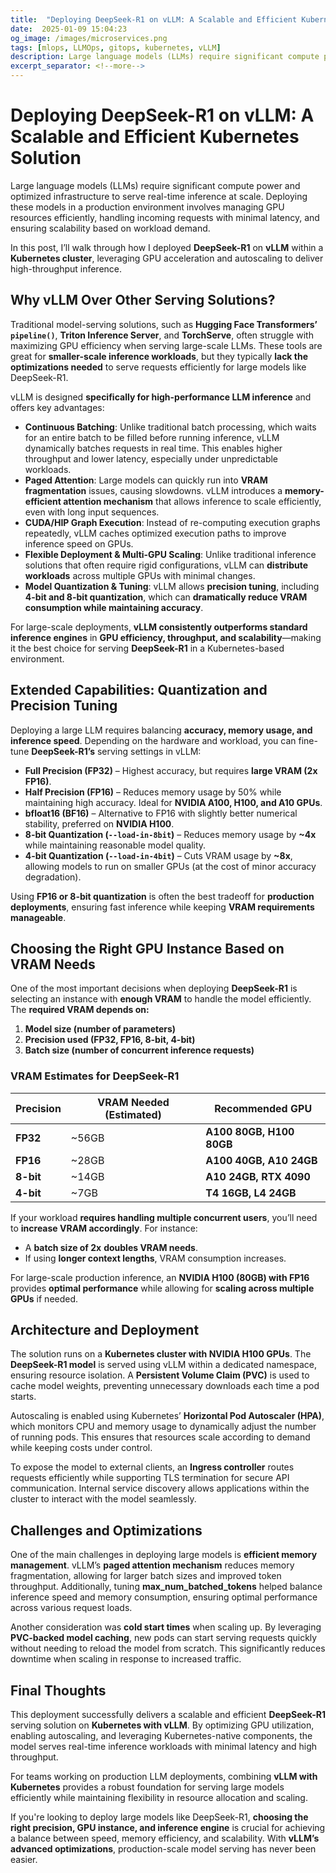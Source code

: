```yaml
--- 
title:  "Deploying DeepSeek-R1 on vLLM: A Scalable and Efficient Kubernetes Solution"
date:  2025-01-09 15:04:23
og_image: /images/microservices.png
tags: [mlops, LLMOps, gitops, kubernetes, vLLM]
description: Large language models (LLMs) require significant compute power and optimized infrastructure to serve real-time inference at scale. Deploying these models in a production environment involves managing GPU resources efficiently, handling incoming requests with minimal latency, and ensuring scalability based on workload demand.
excerpt_separator: <!--more-->
---
```

# Deploying DeepSeek-R1 on vLLM: A Scalable and Efficient Kubernetes Solution  

Large language models (LLMs) require significant compute power and optimized infrastructure to serve real-time inference at scale. Deploying these models in a production environment involves managing GPU resources efficiently, handling incoming requests with minimal latency, and ensuring scalability based on workload demand.  
<!--more-->
In this post, I’ll walk through how I deployed **DeepSeek-R1** on **vLLM** within a **Kubernetes cluster**, leveraging GPU acceleration and autoscaling to deliver high-throughput inference.  

## Why vLLM Over Other Serving Solutions?  

Traditional model-serving solutions, such as **Hugging Face Transformers’ `pipeline()`**, **Triton Inference Server**, and **TorchServe**, often struggle with maximizing GPU efficiency when serving large-scale LLMs. These tools are great for **smaller-scale inference workloads**, but they typically **lack the optimizations needed** to serve requests efficiently for large models like DeepSeek-R1.  

vLLM is designed **specifically for high-performance LLM inference** and offers key advantages:  

- **Continuous Batching**: Unlike traditional batch processing, which waits for an entire batch to be filled before running inference, vLLM dynamically batches requests in real time. This enables higher throughput and lower latency, especially under unpredictable workloads.  
- **Paged Attention**: Large models can quickly run into **VRAM fragmentation** issues, causing slowdowns. vLLM introduces a **memory-efficient attention mechanism** that allows inference to scale efficiently, even with long input sequences.  
- **CUDA/HIP Graph Execution**: Instead of re-computing execution graphs repeatedly, vLLM caches optimized execution paths to improve inference speed on GPUs.  
- **Flexible Deployment & Multi-GPU Scaling**: Unlike traditional inference solutions that often require rigid configurations, vLLM can **distribute workloads** across multiple GPUs with minimal changes.  
- **Model Quantization & Tuning**: vLLM allows **precision tuning**, including **4-bit and 8-bit quantization**, which can **dramatically reduce VRAM consumption while maintaining accuracy**.  

For large-scale deployments, **vLLM consistently outperforms standard inference engines** in **GPU efficiency, throughput, and scalability**—making it the best choice for serving **DeepSeek-R1** in a Kubernetes-based environment.  

## Extended Capabilities: Quantization and Precision Tuning  

Deploying a large LLM requires balancing **accuracy, memory usage, and inference speed**. Depending on the hardware and workload, you can fine-tune **DeepSeek-R1’s** serving settings in vLLM:  

- **Full Precision (FP32)** – Highest accuracy, but requires **large VRAM (2x FP16)**.  
- **Half Precision (FP16)** – Reduces memory usage by 50% while maintaining high accuracy. Ideal for **NVIDIA A100, H100, and A10 GPUs**.  
- **bfloat16 (BF16)** – Alternative to FP16 with slightly better numerical stability, preferred on **NVIDIA H100**.  
- **8-bit Quantization (`--load-in-8bit`)** – Reduces memory usage by **~4x** while maintaining reasonable model quality.  
- **4-bit Quantization (`--load-in-4bit`)** – Cuts VRAM usage by **~8x**, allowing models to run on smaller GPUs (at the cost of minor accuracy degradation).  

Using **FP16 or 8-bit quantization** is often the best tradeoff for **production deployments**, ensuring fast inference while keeping **VRAM requirements manageable**.  

## Choosing the Right GPU Instance Based on VRAM Needs  

One of the most important decisions when deploying **DeepSeek-R1** is selecting an instance with **enough VRAM** to handle the model efficiently. The **required VRAM depends on:**  

1. **Model size (number of parameters)**  
2. **Precision used (FP32, FP16, 8-bit, 4-bit)**  
3. **Batch size (number of concurrent inference requests)**  

### **VRAM Estimates for DeepSeek-R1**
| **Precision**  | **VRAM Needed (Estimated)**  | **Recommended GPU** |
|---------------|----------------------------|---------------------|
| **FP32**      | ~56GB                        | **A100 80GB, H100 80GB** |
| **FP16**      | ~28GB                        | **A100 40GB, A10 24GB** |
| **8-bit**     | ~14GB                        | **A10 24GB, RTX 4090** |
| **4-bit**     | ~7GB                         | **T4 16GB, L4 24GB** |

If your workload **requires handling multiple concurrent users**, you’ll need to **increase VRAM accordingly**. For instance:  

- A **batch size of 2x** **doubles VRAM needs**.  
- If using **longer context lengths**, VRAM consumption increases.  

For large-scale production inference, an **NVIDIA H100 (80GB) with FP16** provides **optimal performance** while allowing for **scaling across multiple GPUs** if needed.  

## Architecture and Deployment  

The solution runs on a **Kubernetes cluster with NVIDIA H100 GPUs**. The **DeepSeek-R1 model** is served using vLLM within a dedicated namespace, ensuring resource isolation. A **Persistent Volume Claim (PVC)** is used to cache model weights, preventing unnecessary downloads each time a pod starts.  

Autoscaling is enabled using Kubernetes’ **Horizontal Pod Autoscaler (HPA)**, which monitors CPU and memory usage to dynamically adjust the number of running pods. This ensures that resources scale according to demand while keeping costs under control.  

To expose the model to external clients, an **Ingress controller** routes requests efficiently while supporting TLS termination for secure API communication. Internal service discovery allows applications within the cluster to interact with the model seamlessly.  

## Challenges and Optimizations  

One of the main challenges in deploying large models is **efficient memory management**. vLLM’s **paged attention mechanism** reduces memory fragmentation, allowing for larger batch sizes and improved token throughput. Additionally, tuning **max_num_batched_tokens** helped balance inference speed and memory consumption, ensuring optimal performance across various request loads.  

Another consideration was **cold start times** when scaling up. By leveraging **PVC-backed model caching**, new pods can start serving requests quickly without needing to reload the model from scratch. This significantly reduces downtime when scaling in response to increased traffic.  

## Final Thoughts  

This deployment successfully delivers a scalable and efficient **DeepSeek-R1** serving solution on **Kubernetes with vLLM**. By optimizing GPU utilization, enabling autoscaling, and leveraging Kubernetes-native components, the model serves real-time inference workloads with minimal latency and high throughput.  

For teams working on production LLM deployments, combining **vLLM with Kubernetes** provides a robust foundation for serving large models efficiently while maintaining flexibility in resource allocation and scaling.  

If you're looking to deploy large models like DeepSeek-R1, **choosing the right precision, GPU instance, and inference engine** is crucial for achieving a balance between speed, memory efficiency, and scalability. With **vLLM’s advanced optimizations**, production-scale model serving has never been easier.  
